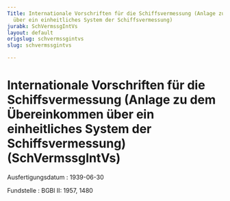 ```yaml
---
Title: Internationale Vorschriften für die Schiffsvermessung (Anlage zu dem Übereinkommen
  über ein einheitliches System der Schiffsvermessung)
jurabk: SchVermssgIntVs
layout: default
origslug: schvermssgintvs
slug: schvermssgintvs

---
```


# Internationale Vorschriften für die Schiffsvermessung (Anlage zu dem Übereinkommen über ein einheitliches System der Schiffsvermessung) (SchVermssgIntVs)

Ausfertigungsdatum
:   1939-06-30

Fundstelle
:   BGBl II: 1957, 1480

